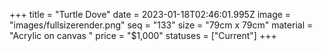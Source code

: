 +++
title = "Turtle Dove"
date = 2023-01-18T02:46:01.995Z
image = "images/fullsizerender.png"
seq = "133"
size = "79cm x 79cm"
material = "Acrylic on canvas "
price = "$1,000"
statuses = ["Current"]
+++
